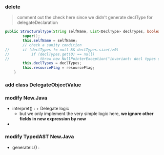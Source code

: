### delete
> comment out the check here since we didn't generate declType for delegateDeclaration
```java
public StructuralType(String selfName, List<DeclType> declTypes, boolean resourceFlag) {
		super();
		this.selfName = selfName;
		// check a sanity condition
//		if (declTypes != null && declTypes.size()>0)
//			if (declTypes.get(0) == null)
//				throw new NullPointerException("invariant: decl types should not be null");
		this.declTypes = declTypes;
		this.resourceFlag = resourceFlag;
	}
```

### add class DelegateObjectValue

### modify New.Java
* interpret() : + Delegate logic 
  * but we only implement the very simple logic here, **we ignore other fields in new expression by now**
* 


### modify TypedAST New.Java 
* generateIL() : 
